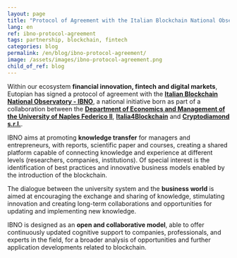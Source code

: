 ```yaml
---
layout: page
title: "Protocol of Agreement with the Italian Blockchain National Observatory"
lang: en
ref: ibno-protocol-agreement
tags: partnership, blockchain, fintech
categories: blog
permalink: /en/blog/ibno-protocol-agreement/
image: /assets/images/ibno-protocol-agreement.png
child_of_ref: blog
---
```


Within our ecosystem **financial innovation, fintech and digital markets**,
Eutopian has signed a protocol of agreement with the [**Italian Blockchain
National Observatory - IBNO**](https://www.ibno.eu/), a national initiative
born as part of a collaboration between the [**Department of Economics and
Management of the University of Naples Federico
II**](http://www.demi.unina.it/),
[**Italia4Blockchain**](https://www.italia4blockchain.it/) and [**Cryptodiamond
s.r.l.**](https://www.cryptodiamond.it/).

IBNO aims at promoting **knowledge transfer** for managers and entrepreneurs,
with reports, scientific paper and courses, creating a shared platform capable
of connecting knowledge and experience at different levels (researchers,
companies, institutions). Of special interest is the identification of best
practices and innovative business models enabled by the introduction of the
blockchain.

The dialogue between the university system and the **business world** is aimed
at encouraging the exchange and sharing of knowledge, stimulating innovation
and creating long-term collaborations and opportunities for updating and
implementing new knowledge.

IBNO is designed as an **open and collaborative model**, able to offer
continuously updated cognitive support to companies, professionals, and experts
in the field, for a broader analysis of opportunities and further application
developments related to blockchain.
